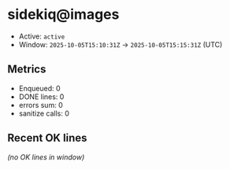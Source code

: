 # sidekiq@images

- Active: `active`
- Window: `2025-10-05T15:10:31Z` → `2025-10-05T15:15:31Z` (UTC)

## Metrics
- Enqueued: 0
- DONE lines: 0
- errors sum: 0
- sanitize calls: 0

## Recent OK lines
_(no OK lines in window)_
